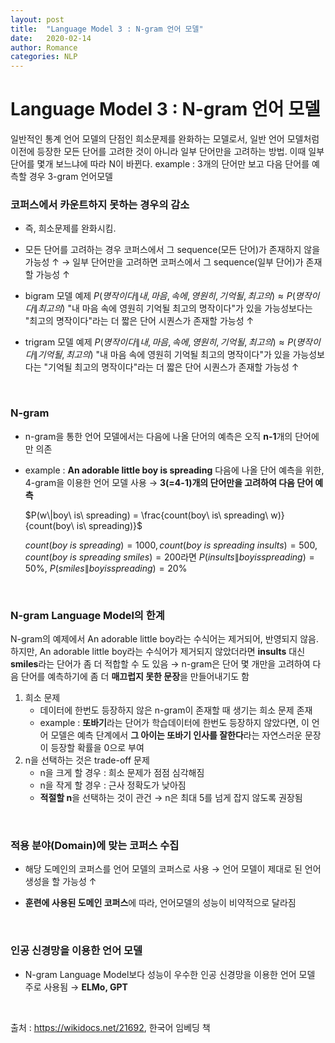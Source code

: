 ```yaml
---
layout: post
title:  "Language Model 3 : N-gram 언어 모델"
date:   2020-02-14
author: Romance
categories: NLP
---
```

# Language Model 3 : N-gram 언어 모델

일반적인 통계 언어 모델의 단점인 희소문제를 완화하는 모델로서, 일반 언어 모델처럼 이전에 등장한 모든 단어를 고려한 것이 아니라 일부 단어만을 고려하는 방법. 이때 일부 단어를 몇개 보느냐에 따라 N이 바뀐다. 
example : 3개의 단어만 보고 다음 단어를 예측할 경우 3-gram 언어모델

### 코퍼스에서 카운트하지 못하는 경우의 감소

- 즉, 희소문제를 완화시킴.

- 모든 단어를 고려하는 경우 코퍼스에서 그 sequence(모든 단어)가 존재하지 않을 가능성  ↑
  → 일부 단어만을 고려하면 코퍼스에서 그 sequence(일부 단어)가 존재할 가능성 ↑ 
- bigram 모델 예제
  $P(명작이다 \| 내, 마음, 속에, 영원히, 기억될, 최고의) \approx P(명작이다 \| 최고의)$
  "내 마음 속에 영원히 기억될 최고의 명작이다"가 있을 가능성보다는 "최고의 명작이다"라는 더 짧은 단어 시퀀스가 존재할 가능성 ↑
- trigram 모델 예제
  $P(명작이다 \| 내, 마음, 속에, 영원히, 기억될, 최고의) \approx P(명작이다 \| 기억될, 최고의)$
  "내 마음 속에 영원히 기억될 최고의 명작이다"가 있을 가능성보다는 "기억될 최고의 명작이다"라는 더 짧은 단어 시퀀스가 존재할 가능성 ↑

<br>

### N-gram

- n-gram을 통한 언어 모델에서는 다음에 나올 단어의 예측은 오직 **n-1**개의 단어에만 의존

- example :
  **An adorable little boy is spreading** 다음에 나올 단어 예측을 위한, 4-gram을 이용한 언어 모델 사용 → **3(=4-1)개의 단어만을 고려하여 다음 단어 예측**

  $P(w\|boy\ is\ spreading) = \frac{count(boy\ is\ spreading\ w)}{count(boy\ is\ spreading)}$

  $count(boy\ is\ spreading)=1000, count(boy\ is\ spreading\ insults)=500, count(boy\ is\ spreading\ smiles)=200$라면  $P(insults\|boy is spreading) = 50\%$, $P(smiles\|boy is spreading) = 20\%$

<br>

### N-gram Language Model의 한계

N-gram의 예제에서 An adorable little boy라는 수식어는 제거되어, 반영되지 않음.  하지만, An adorable little boy라는 수식어가 제거되지 않았더라면 **insults** 대신 **smiles**라는 단어가 좀 더 적합할 수 도 있음 → n-gram은 단어 몇 개만을 고려하여 다음 단어를 예측하기에 좀 더 **매끄럽지 못한 문장**을 만들어내기도 함

1. 희소 문제
   - 데이터에 한번도 등장하지 않은 n-gram이 존재할 때 생기는 희소 문제 존재
   - example : **또바기**라는 단어가 학습데이터에 한번도 등장하지 않았다면, 이 언어 모델은 예측 단계에서 **그 아이는 또바기 인사를 잘한다**라는 자연스러운 문장이 등장할 확률을 0으로 부여
2. n을 선택하는 것은 trade-off 문제
   - n을 크게 할 경우 : 희소 문제가 점점 심각해짐
   - n을 작게 할 경우 : 근사 정확도가 낮아짐
   - **적절할 n**을 선택하는 것이 관건 → n은 최대 5를 넘게 잡지 않도록 권장됨

<br>

### 적용 분야(Domain)에 맞는 코퍼스 수집

- 해당 도메인의 코퍼스를 언어 모델의 코퍼스로 사용 → 언어 모델이 제대로 된 언어 생성을 할 가능성  ↑ 

- **훈련에 사용된 도메인 코퍼스**에 따라, 언어모델의 성능이 비약적으로 달라짐

<br>

### 인공 신경망을 이용한 언어 모델

- N-gram Language Model보다 성능이 우수한 인공 신경망을 이용한 언어 모델 주로 사용됨 → **ELMo, GPT**

<br>

출처 : https://wikidocs.net/21692, 한국어 임베딩 책
